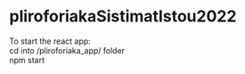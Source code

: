 ﻿# pliroforiakaSistimatIstou2022

To start the react app:  
cd into /pliroforiaka_app/ folder  
npm start  
